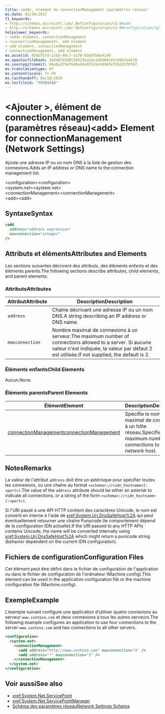 ```yaml
---
title: <add>, élément de connectionManagement (paramètres réseau)
ms.date: 03/30/2017
f1_keywords:
- http://schemas.microsoft.com/.NetConfiguration/v2.0#add
- http://schemas.microsoft.com/.NetConfiguration/v2.0#configuration/system.net/connectionManagement/add
helpviewer_keywords:
- <add> element, connectionManagement
- <connectionManagement>, add element
- add element, connectionManagement
- connectionManagement, add element
ms.assetid: 856bf57d-1c63-46c7-a178-03d97b0a4149
ms.openlocfilehash: 3a046fd386536b29ea2dcad5660c65c08b7e4478
ms.sourcegitcommit: 0be8a279af6d8a43e03141e349d3efd5d35f8767
ms.translationtype: HT
ms.contentlocale: fr-FR
ms.lasthandoff: 04/18/2019
ms.locfileid: "59204248"
---
```

# <a name="add-element-for-connectionmanagement-network-settings"></a><span data-ttu-id="f5f59-102">\<Ajouter >, élément de connectionManagement (paramètres réseau)</span><span class="sxs-lookup"><span data-stu-id="f5f59-102">\<add> Element for connectionManagement (Network Settings)</span></span>
<span data-ttu-id="f5f59-103">Ajoute une adresse IP ou un nom DNS à la liste de gestion des connexions.</span><span class="sxs-lookup"><span data-stu-id="f5f59-103">Adds an IP address or DNS name to the connection management list.</span></span>  
  
 <span data-ttu-id="f5f59-104">\<configuration></span><span class="sxs-lookup"><span data-stu-id="f5f59-104">\<configuration></span></span>  
<span data-ttu-id="f5f59-105">\<system.net></span><span class="sxs-lookup"><span data-stu-id="f5f59-105">\<system.net></span></span>  
<span data-ttu-id="f5f59-106">\<connectionManagement></span><span class="sxs-lookup"><span data-stu-id="f5f59-106">\<connectionManagement></span></span>  
<span data-ttu-id="f5f59-107">\<add></span><span class="sxs-lookup"><span data-stu-id="f5f59-107">\<add></span></span>  
  
## <a name="syntax"></a><span data-ttu-id="f5f59-108">Syntaxe</span><span class="sxs-lookup"><span data-stu-id="f5f59-108">Syntax</span></span>  
  
```xml  
<add   
  address="address expression"   
  maxconnection="integer"   
/>  
```  
  
## <a name="attributes-and-elements"></a><span data-ttu-id="f5f59-109">Attributs et éléments</span><span class="sxs-lookup"><span data-stu-id="f5f59-109">Attributes and Elements</span></span>  
 <span data-ttu-id="f5f59-110">Les sections suivantes décrivent des attributs, des éléments enfants et des éléments parents.</span><span class="sxs-lookup"><span data-stu-id="f5f59-110">The following sections describe attributes, child elements, and parent elements.</span></span>  
  
### <a name="attributes"></a><span data-ttu-id="f5f59-111">Attributs</span><span class="sxs-lookup"><span data-stu-id="f5f59-111">Attributes</span></span>  
  
|<span data-ttu-id="f5f59-112">**Attribut**</span><span class="sxs-lookup"><span data-stu-id="f5f59-112">**Attribute**</span></span>|<span data-ttu-id="f5f59-113">**Description**</span><span class="sxs-lookup"><span data-stu-id="f5f59-113">**Description**</span></span>|  
|-------------------|---------------------|  
|`address`|<span data-ttu-id="f5f59-114">Chaîne décrivant une adresse IP ou un nom DNS.</span><span class="sxs-lookup"><span data-stu-id="f5f59-114">A string describing an IP address or DNS name.</span></span>|  
|`maxconnection`|<span data-ttu-id="f5f59-115">Nombre maximal de connexions à un serveur.</span><span class="sxs-lookup"><span data-stu-id="f5f59-115">The maximum number of connections allowed to a server.</span></span> <span data-ttu-id="f5f59-116">Si aucune valeur n'est indiquée, la valeur par défaut 2 est utilisée.</span><span class="sxs-lookup"><span data-stu-id="f5f59-116">If not supplied, the default is 2.</span></span>|  
  
### <a name="child-elements"></a><span data-ttu-id="f5f59-117">Éléments enfants</span><span class="sxs-lookup"><span data-stu-id="f5f59-117">Child Elements</span></span>  
 <span data-ttu-id="f5f59-118">Aucun.</span><span class="sxs-lookup"><span data-stu-id="f5f59-118">None.</span></span>  
  
### <a name="parent-elements"></a><span data-ttu-id="f5f59-119">Éléments parents</span><span class="sxs-lookup"><span data-stu-id="f5f59-119">Parent Elements</span></span>  
  
|<span data-ttu-id="f5f59-120">**Élément**</span><span class="sxs-lookup"><span data-stu-id="f5f59-120">**Element**</span></span>|<span data-ttu-id="f5f59-121">**Description**</span><span class="sxs-lookup"><span data-stu-id="f5f59-121">**Description**</span></span>|  
|-----------------|---------------------|  
|[<span data-ttu-id="f5f59-122">connectionManagement</span><span class="sxs-lookup"><span data-stu-id="f5f59-122">connectionManagement</span></span>](../../../../../docs/framework/configure-apps/file-schema/network/connectionmanagement-element-network-settings.md)|<span data-ttu-id="f5f59-123">Spécifie le nombre maximal de connexions à un hôte réseau.</span><span class="sxs-lookup"><span data-stu-id="f5f59-123">Specifies the maximum number of connections to a network host.</span></span>|  
  
## <a name="remarks"></a><span data-ttu-id="f5f59-124">Notes</span><span class="sxs-lookup"><span data-stu-id="f5f59-124">Remarks</span></span>  
 <span data-ttu-id="f5f59-125">La valeur de l'attribut `address` doit être un astérisque pour spécifier toutes les connexions, ou une chaîne au format `<schema>://<idn_hostname>[:<port>]`.</span><span class="sxs-lookup"><span data-stu-id="f5f59-125">The value of the `address` attribute should be either an asterisk to indicate all connections, or a string of the form `<schema>://<idn_hostname>[:<port>]`.</span></span>  
  
 <span data-ttu-id="f5f59-126">Si l'URI passé à une API HTTP contient des caractères Unicode, le nom est converti en interne à l'aide de <xref:System.Uri.DnsSafeHost%2A> qui peut éventuellement retourner une chaîne Punycode (le comportement dépend de la configuration IDN actuelle).</span><span class="sxs-lookup"><span data-stu-id="f5f59-126">If the URI passed to any HTTP APIs contains Unicode, the name will be converted internally using <xref:System.Uri.DnsSafeHost%2A> which might return a punicode string (behavior dependent on the current IDN configuration).</span></span>  
  
## <a name="configuration-files"></a><span data-ttu-id="f5f59-127">Fichiers de configuration</span><span class="sxs-lookup"><span data-stu-id="f5f59-127">Configuration Files</span></span>  
 <span data-ttu-id="f5f59-128">Cet élément peut être défini dans le fichier de configuration de l'application ou dans le fichier de configuration de l'ordinateur (Machine.config).</span><span class="sxs-lookup"><span data-stu-id="f5f59-128">This element can be used in the application configuration file or the machine configuration file (Machine.config).</span></span>  
  
## <a name="example"></a><span data-ttu-id="f5f59-129">Exemple</span><span class="sxs-lookup"><span data-stu-id="f5f59-129">Example</span></span>  
 <span data-ttu-id="f5f59-130">L’exemple suivant configure une application d’utiliser quatre connexions au serveur `www.contoso.com` et deux connexions à tous les autres serveurs.</span><span class="sxs-lookup"><span data-stu-id="f5f59-130">The following example configures an application to use four connections to the server `www.contoso.com` and two connections to all other servers.</span></span>  
  
```xml  
<configuration>  
  <system.net>  
    <connectionManagement>  
      <add address="http://www.contoso.com" maxconnection="4" />  
      <add address="*" maxconnection="2" />  
    </connectionManagement>  
  </system.net>  
</configuration>  
```  
  
## <a name="see-also"></a><span data-ttu-id="f5f59-131">Voir aussi</span><span class="sxs-lookup"><span data-stu-id="f5f59-131">See also</span></span>

- <xref:System.Net.ServicePoint>
- <xref:System.Net.ServicePointManager>
- [<span data-ttu-id="f5f59-132">Schéma des paramètres réseau</span><span class="sxs-lookup"><span data-stu-id="f5f59-132">Network Settings Schema</span></span>](../../../../../docs/framework/configure-apps/file-schema/network/index.md)
